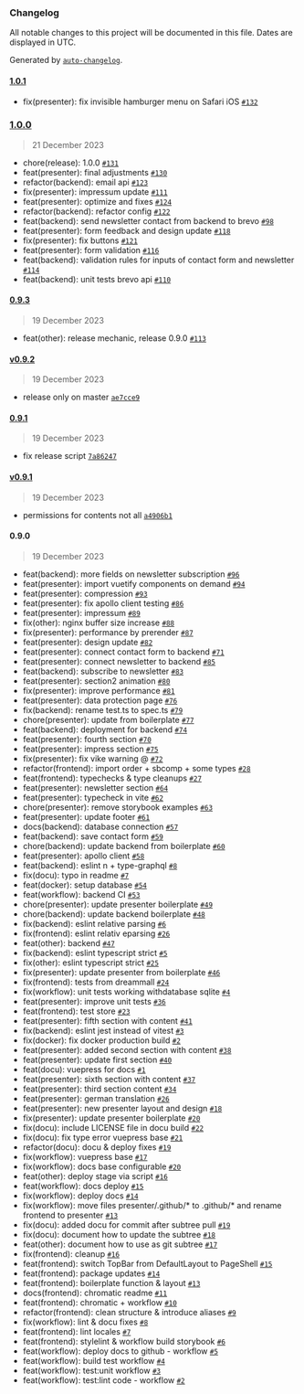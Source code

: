 ### Changelog

All notable changes to this project will be documented in this file. Dates are displayed in UTC.

Generated by [`auto-changelog`](https://github.com/CookPete/auto-changelog).

#### [1.0.1](https://github.com/dreammall-earth/dreammall.earth/compare/1.0.0...1.0.1)

- fix(presenter): fix invisible hamburger menu on Safari iOS [`#132`](https://github.com/dreammall-earth/dreammall.earth/pull/132)

### [1.0.0](https://github.com/dreammall-earth/dreammall.earth/compare/0.9.3...1.0.0)

> 21 December 2023

- chore(release): 1.0.0 [`#131`](https://github.com/dreammall-earth/dreammall.earth/pull/131)
- feat(presenter): final adjustments [`#130`](https://github.com/dreammall-earth/dreammall.earth/pull/130)
- refactor(backend): email api [`#123`](https://github.com/dreammall-earth/dreammall.earth/pull/123)
- fix(presenter): impressum update [`#111`](https://github.com/dreammall-earth/dreammall.earth/pull/111)
- feat(presenter): optimize and fixes [`#124`](https://github.com/dreammall-earth/dreammall.earth/pull/124)
- refactor(backend): refactor config [`#122`](https://github.com/dreammall-earth/dreammall.earth/pull/122)
- feat(backend): send newsletter contact from backend to brevo [`#98`](https://github.com/dreammall-earth/dreammall.earth/pull/98)
- feat(presenter): form feedback and design update [`#118`](https://github.com/dreammall-earth/dreammall.earth/pull/118)
- fix(presenter): fix buttons [`#121`](https://github.com/dreammall-earth/dreammall.earth/pull/121)
- feat(presenter): form validation [`#116`](https://github.com/dreammall-earth/dreammall.earth/pull/116)
- feat(backend): validation rules for inputs of contact form and newsletter [`#114`](https://github.com/dreammall-earth/dreammall.earth/pull/114)
- feat(backend): unit tests brevo api [`#110`](https://github.com/dreammall-earth/dreammall.earth/pull/110)

#### [0.9.3](https://github.com/dreammall-earth/dreammall.earth/compare/v0.9.2...0.9.3)

> 19 December 2023

- feat(other): release mechanic, release 0.9.0 [`#113`](https://github.com/dreammall-earth/dreammall.earth/pull/113)

#### [v0.9.2](https://github.com/dreammall-earth/dreammall.earth/compare/0.9.1...v0.9.2)

> 19 December 2023

- release only on master [`ae7cce9`](https://github.com/dreammall-earth/dreammall.earth/commit/ae7cce9438eca356e85ab4d8744e68040f98e979)

#### [0.9.1](https://github.com/dreammall-earth/dreammall.earth/compare/v0.9.1...0.9.1)

> 19 December 2023

- fix release script [`7a86247`](https://github.com/dreammall-earth/dreammall.earth/commit/7a86247e93dd3fac1ca3d2cf7d7fc13dee47c79b)

#### [v0.9.1](https://github.com/dreammall-earth/dreammall.earth/compare/0.9.0...v0.9.1)

> 19 December 2023

- permissions for contents not all [`a4906b1`](https://github.com/dreammall-earth/dreammall.earth/commit/a4906b105dff432b1583ff655fb3b0f54eba6066)

#### 0.9.0

> 19 December 2023

- feat(backend): more fields on newsletter subscription [`#96`](https://github.com/dreammall-earth/dreammall.earth/pull/96)
- feat(presenter): import vuetify components on demand [`#94`](https://github.com/dreammall-earth/dreammall.earth/pull/94)
- feat(presenter): compression [`#93`](https://github.com/dreammall-earth/dreammall.earth/pull/93)
- feat(presenter): fix apollo client testing [`#86`](https://github.com/dreammall-earth/dreammall.earth/pull/86)
- feat(presenter): impressum [`#89`](https://github.com/dreammall-earth/dreammall.earth/pull/89)
- fix(other): nginx buffer size increase [`#88`](https://github.com/dreammall-earth/dreammall.earth/pull/88)
- fix(presenter): performance by prerender [`#87`](https://github.com/dreammall-earth/dreammall.earth/pull/87)
- feat(presenter): design update [`#82`](https://github.com/dreammall-earth/dreammall.earth/pull/82)
- feat(presenter): connect contact form to backend [`#71`](https://github.com/dreammall-earth/dreammall.earth/pull/71)
- feat(presenter): connect newsletter to backend [`#85`](https://github.com/dreammall-earth/dreammall.earth/pull/85)
- feat(backend): subscribe to newsletter [`#83`](https://github.com/dreammall-earth/dreammall.earth/pull/83)
- feat(presenter): section2 animation [`#80`](https://github.com/dreammall-earth/dreammall.earth/pull/80)
- fix(presenter): improve performance [`#81`](https://github.com/dreammall-earth/dreammall.earth/pull/81)
- feat(presenter): data protection page [`#76`](https://github.com/dreammall-earth/dreammall.earth/pull/76)
- fix(backend): rename test.ts to spec.ts [`#79`](https://github.com/dreammall-earth/dreammall.earth/pull/79)
- chore(presenter): update from boilerplate [`#77`](https://github.com/dreammall-earth/dreammall.earth/pull/77)
- feat(backend): deployment for backend [`#74`](https://github.com/dreammall-earth/dreammall.earth/pull/74)
- feat(presenter): fourth section [`#70`](https://github.com/dreammall-earth/dreammall.earth/pull/70)
- feat(presenter): impress section [`#75`](https://github.com/dreammall-earth/dreammall.earth/pull/75)
- fix(presenter): fix vike warning @ [`#72`](https://github.com/dreammall-earth/dreammall.earth/pull/72)
- refactor(frontend): import order + sbcomp + some types [`#28`](https://github.com/dreammall-earth/dreammall.earth/pull/28)
- feat(frontend): typechecks & type cleanups [`#27`](https://github.com/dreammall-earth/dreammall.earth/pull/27)
- feat(presenter): newsletter section [`#64`](https://github.com/dreammall-earth/dreammall.earth/pull/64)
- feat(presenter): typecheck in vite [`#62`](https://github.com/dreammall-earth/dreammall.earth/pull/62)
- chore(presenter): remove storybook examples [`#63`](https://github.com/dreammall-earth/dreammall.earth/pull/63)
- feat(presenter): update footer [`#61`](https://github.com/dreammall-earth/dreammall.earth/pull/61)
- docs(backend): database connection [`#57`](https://github.com/dreammall-earth/dreammall.earth/pull/57)
- feat(backend): save contact form [`#59`](https://github.com/dreammall-earth/dreammall.earth/pull/59)
- chore(backend): update backend from boilerplate [`#60`](https://github.com/dreammall-earth/dreammall.earth/pull/60)
- feat(presenter): apollo client [`#58`](https://github.com/dreammall-earth/dreammall.earth/pull/58)
- feat(backend): eslint n + type-graphql [`#8`](https://github.com/dreammall-earth/dreammall.earth/pull/8)
- fix(docu): typo in readme [`#7`](https://github.com/dreammall-earth/dreammall.earth/pull/7)
- feat(docker): setup database [`#54`](https://github.com/dreammall-earth/dreammall.earth/pull/54)
- feat(workflow): backend CI [`#53`](https://github.com/dreammall-earth/dreammall.earth/pull/53)
- chore(presenter): update presenter boilerplate [`#49`](https://github.com/dreammall-earth/dreammall.earth/pull/49)
- chore(backend): update backend boilerplate [`#48`](https://github.com/dreammall-earth/dreammall.earth/pull/48)
- fix(backend): eslint relative parsing [`#6`](https://github.com/dreammall-earth/dreammall.earth/pull/6)
- fix(frontend): eslint relativ eparsing [`#26`](https://github.com/dreammall-earth/dreammall.earth/pull/26)
- feat(other): backend [`#47`](https://github.com/dreammall-earth/dreammall.earth/pull/47)
- fix(backend): eslint typescript strict [`#5`](https://github.com/dreammall-earth/dreammall.earth/pull/5)
- fix(other): eslint typescript strict [`#25`](https://github.com/dreammall-earth/dreammall.earth/pull/25)
- fix(presenter): update presenter from boilerplate [`#46`](https://github.com/dreammall-earth/dreammall.earth/pull/46)
- fix(frontend): tests from dreammall [`#24`](https://github.com/dreammall-earth/dreammall.earth/pull/24)
- fix(workflow): unit tests working withdatabase sqlite [`#4`](https://github.com/dreammall-earth/dreammall.earth/pull/4)
- feat(presenter): improve unit tests [`#36`](https://github.com/dreammall-earth/dreammall.earth/pull/36)
- feat(frontend): test store [`#23`](https://github.com/dreammall-earth/dreammall.earth/pull/23)
- feat(presenter): fifth section with content [`#41`](https://github.com/dreammall-earth/dreammall.earth/pull/41)
- fix(backend): eslint jest instead of vitest [`#3`](https://github.com/dreammall-earth/dreammall.earth/pull/3)
- fix(docker): fix docker production build [`#2`](https://github.com/dreammall-earth/dreammall.earth/pull/2)
- feat(presenter): added second section with content [`#38`](https://github.com/dreammall-earth/dreammall.earth/pull/38)
- feat(presenter): update first section [`#40`](https://github.com/dreammall-earth/dreammall.earth/pull/40)
- feat(docu): vuepress for docs [`#1`](https://github.com/dreammall-earth/dreammall.earth/pull/1)
- feat(presenter): sixth section with content [`#37`](https://github.com/dreammall-earth/dreammall.earth/pull/37)
- feat(presenter): third section content [`#34`](https://github.com/dreammall-earth/dreammall.earth/pull/34)
- feat(presenter): german translation [`#26`](https://github.com/dreammall-earth/dreammall.earth/pull/26)
- feat(presenter): new presenter layout and design [`#18`](https://github.com/dreammall-earth/dreammall.earth/pull/18)
- fix(presenter): update presenter boilerplate [`#20`](https://github.com/dreammall-earth/dreammall.earth/pull/20)
- fix(docu): include LICENSE file in docu build [`#22`](https://github.com/dreammall-earth/dreammall.earth/pull/22)
- fix(docu): fix type error vuepress base [`#21`](https://github.com/dreammall-earth/dreammall.earth/pull/21)
- refactor(docu): docu & deploy fixes [`#19`](https://github.com/dreammall-earth/dreammall.earth/pull/19)
- fix(workflow): vuepress base [`#17`](https://github.com/dreammall-earth/dreammall.earth/pull/17)
- fix(workflow): docs base configurable [`#20`](https://github.com/dreammall-earth/dreammall.earth/pull/20)
- feat(other): deploy stage via script [`#16`](https://github.com/dreammall-earth/dreammall.earth/pull/16)
- feat(workflow): docs deploy [`#15`](https://github.com/dreammall-earth/dreammall.earth/pull/15)
- fix(workflow): deploy docs [`#14`](https://github.com/dreammall-earth/dreammall.earth/pull/14)
- fix(workflow): move files presenter/.github/* to .github/* and rename frontend to presenter [`#13`](https://github.com/dreammall-earth/dreammall.earth/pull/13)
- fix(docu): added docu for commit after subtree pull [`#19`](https://github.com/dreammall-earth/dreammall.earth/pull/19)
- fix(docu): document how to update the subtree [`#18`](https://github.com/dreammall-earth/dreammall.earth/pull/18)
- feat(other): document how to use as git subtree [`#17`](https://github.com/dreammall-earth/dreammall.earth/pull/17)
- fix(frontend): cleanup [`#16`](https://github.com/dreammall-earth/dreammall.earth/pull/16)
- feat(frontend): switch TopBar from DefaultLayout to PageShell [`#15`](https://github.com/dreammall-earth/dreammall.earth/pull/15)
- feat(frontend): package updates [`#14`](https://github.com/dreammall-earth/dreammall.earth/pull/14)
- feat(frontend): boilerplate function & layout [`#13`](https://github.com/dreammall-earth/dreammall.earth/pull/13)
- docs(frontend): chromatic readme [`#11`](https://github.com/dreammall-earth/dreammall.earth/pull/11)
- feat(frontend): chromatic + workflow [`#10`](https://github.com/dreammall-earth/dreammall.earth/pull/10)
- refactor(frontend): clean structure & introduce aliases [`#9`](https://github.com/dreammall-earth/dreammall.earth/pull/9)
- fix(workflow): lint & docu fixes [`#8`](https://github.com/dreammall-earth/dreammall.earth/pull/8)
- feat(frontend): lint locales [`#7`](https://github.com/dreammall-earth/dreammall.earth/pull/7)
- feat(frontend): stylelint & workflow build storybook [`#6`](https://github.com/dreammall-earth/dreammall.earth/pull/6)
- feat(workflow): deploy docs to github - workflow [`#5`](https://github.com/dreammall-earth/dreammall.earth/pull/5)
- feat(workflow): build test workflow [`#4`](https://github.com/dreammall-earth/dreammall.earth/pull/4)
- feat(workflow): test:unit workflow [`#3`](https://github.com/dreammall-earth/dreammall.earth/pull/3)
- feat(workflow): test:lint code - workflow [`#2`](https://github.com/dreammall-earth/dreammall.earth/pull/2)
